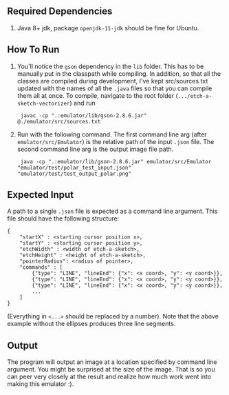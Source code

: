 ## Required Dependencies 
1. Java 8+ jdk, package `openjdk-11-jdk` should be fine for Ubuntu.

## How To Run
1. You'll notice the `gson` dependency in the `lib` folder. This has to be manually put in the classpath while compiling. In addition, so that all the classes are compiled during development, I've kept src/sources.txt updated 
with the names of all the `.java` files so that you can compile them all at once. To compile, navigate to the root folder (`.../etch-a-sketch-vectorizer`) and run
            
        javac -cp ".:emulator/lib/gson-2.8.6.jar" @./emulator/src/sources.txt
2. Run with the following command. The first command line arg (after `emulator/src/Emulator`) is the relative path of the input `.json` file. The second command line arg is the output image file path.

        java -cp ".:emulator/lib/gson-2.8.6.jar" emulator/src/Emulator "emulator/test/polar_test_input.json" "emulator/test/test_output_polar.png"
## Expected Input
A path to a single `.json` file is expected as a command line argument. This 
file should have the following structure:
```
{
    "startX" : <starting cursor position x>,
    "startY" : <starting cursor position y>,
    "etchWidth" : <width of etch-a-sketch>,
    "etchHeight" : <height of etch-a-sketch>,
    "pointerRadius": <radius of pointer>,
    "commands" : [
        {"type": "LINE", "lineEnd": {"x": <x coord>, "y": <y coord>}},
        {"type": "LINE", "lineEnd": {"x": <x coord>, "y": <y coord>}},
        {"type": "LINE", "lineEnd": {"x": <x coord>, "y": <y coord>}},
        ...
    ]
}
```

(Everything in `<...>` should be replaced by a number). Note that the above example without the ellipses produces three line segments.

## Output

The program will output an image at a location specified by command line argument. You might be surprised at the size of the image. That is so you can peer very closely at the result and realize how much work went into making this emulator :).